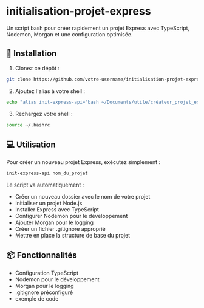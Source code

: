 # initialisation-projet-express

Un script bash pour créer rapidement un projet Express avec TypeScript, Nodemon, Morgan et une configuration optimisée.

## 🚀 Installation

1. Clonez ce dépôt :
```bash
git clone https://github.com/votre-username/initialisation-projet-express.git
```

2. Ajoutez l'alias à votre shell :
```bash
echo "alias init-express-api='bash ~/Documents/utile/créateur_projet_express/init-express.sh'" >> ~/.bashrc
```

3. Rechargez votre shell :
```bash
source ~/.bashrc
```

## 💻 Utilisation

Pour créer un nouveau projet Express, exécutez simplement :

```bash
init-express-api nom_du_projet
```

Le script va automatiquement :
- Créer un nouveau dossier avec le nom de votre projet
- Initialiser un projet Node.js
- Installer Express avec TypeScript
- Configurer Nodemon pour le développement
- Ajouter Morgan pour le logging
- Créer un fichier .gitignore approprié
- Mettre en place la structure de base du projet

## 📦 Fonctionnalités

- Configuration TypeScript
- Nodemon pour le développement
- Morgan pour le logging
- .gitignore préconfiguré
- exemple de code 

